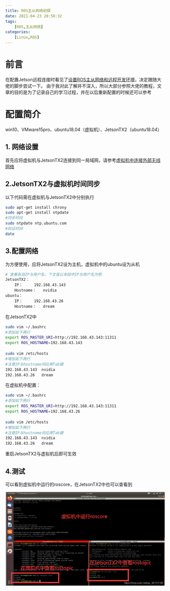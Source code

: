 ```yaml
---
title: ROS主从网络初探
date: 2021-04-23 20:50:32
tags: 
    [ROS,主从网络] 
categories: 
    [Linux,ROS]
---
```


# 前言
在配置Jetson远程连接时看见了[设置ROS主从网络和远程开发环境](https://zhuanlan.zhihu.com/p/52005221)，决定跟随大佬的脚步尝试一下。
由于我对此了解并不深入，所以大部分参照大佬的教程，文章的目的是为了记录自己的学习过程，并在以后重新配置的时候还可以参考

# 配置简介
win10、VMware15pro、ubuntu18.04（虚拟机）、JetsonTX2（ubuntu18.04）

## 1. 网络设置
首先应将虚拟机与JetsonTX2连接到同一局域网，请参考[虚拟机中连接外部无线网络](https://blog.csdn.net/qq_45172156/article/details/114766376)

## 2.JetsonTX2与虚拟机时间同步
以下代码需在虚拟机与JetsonTX2中分别执行
```bash
sudo apt-get install chrony
sudo apt-get install ntpdate
#同步时间 
sudo ntpdate ntp.ubuntu.com
#验证时间
date
```
## 3.配置网络
为方便使用，应将JetsonTX2设为主机，虚拟机中的ubuntu设为从机

```bash
# 查看各自IP与用户名，下文皆以本段中IP与用户名为例
JetsonTX2：
	IP：		192.168.43.143
	Hostname：	nvidia
ubuntu：
	IP：		192.168.43.26
	Hostname：	dream
```
在JetsonTX2中

```bash
sudo vim ~/.bashrc
#添加如下两行
export ROS_MASTER_URI=http://192.168.43.143:11311
export ROS_HOSTNAME=192.168.43.143

sudo vim /etc/hosts
#增加如下两行
#注意IP与hostname间应用Tab键
192.168.43.143	nvidia
192.168.43.26	dream
```

在虚拟机中配置：

```bash
sudo vim ~/.bashrc
#添加如下两行
export ROS_MASTER_URI=http://192.168.43.143:11311
export ROS_HOSTNAME=192.168.43.26

sudo vim /etc/hosts
#增加如下两行
#注意IP与hostname间应用Tab键
192.168.43.143	nvidia
192.168.43.26	dream
```
重启JetsonTX2与虚拟机后即可生效
## 4.测试
可以看到虚拟机中运行的roscore，在JetsonTX2中也可以查看到

![主从网络](../../images/ROS主从网络初探/主从网络.png)



